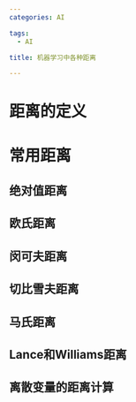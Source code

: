 ```yaml
---
categories: AI

tags: 
  - AI

title: 机器学习中各种距离

---
```


# 距离的定义

# 常用距离

## 绝对值距离

## 欧氏距离

## 闵可夫距离

## 切比雪夫距离

## 马氏距离

## Lance和Williams距离

## 离散变量的距离计算
